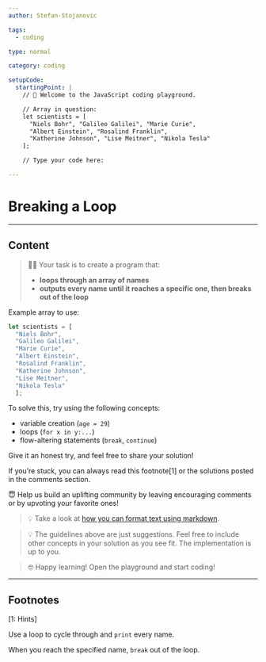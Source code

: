 ```yaml
---
author: Stefan-Stojanovic

tags:
  - coding

type: normal

category: coding

setupCode:
  startingPoint: |
    // 👋 Welcome to the JavaScript coding playground.

    // Array in question:
    let scientists = [
      "Niels Bohr", "Galileo Galilei", "Marie Curie", 
      "Albert Einstein", "Rosalind Franklin", 
      "Katherine Johnson", "Lise Meitner", "Nikola Tesla"
    ];

    // Type your code here:

---
```


# Breaking a Loop

---

## Content
  
> 👩‍💻 Your task is to create a program that:
> - **loops through an array of names**
> - **outputs every name until it reaches a specific one, then breaks out of the loop**

Example array to use:

```javascript
let scientists = [
  "Niels Bohr",
  "Galileo Galilei", 
  "Marie Curie", 
  "Albert Einstein", 
  "Rosalind Franklin", 
  "Katherine Johnson", 
  "Lise Meitner", 
  "Nikola Tesla"
  ];
```

To solve this, try using the following concepts:
- variable creation (`age = 29`)
- loops (`for x in y:...`)
- flow-altering statements (`break`, `continue`)

Give it an honest try, and feel free to share your solution!

If you’re stuck, you can always read this footnote[1] or the solutions posted in the comments section.

😇 Help us build an uplifting community by leaving encouraging comments or by upvoting your favorite ones!
> 💡 Take a look at [how you can format text using markdown](https://www.enki.com/glossary/general/markdown-formatting).

> 💡 The guidelines above are just suggestions. Feel free to include other concepts in your solution as you see fit. The implementation is up to you.

> 🤓 Happy learning! Open the playground and start coding!

---

## Footnotes

[1: Hints]

Use a loop to cycle through and `print` every name. 

When you reach the specified name, `break` out of the loop.
